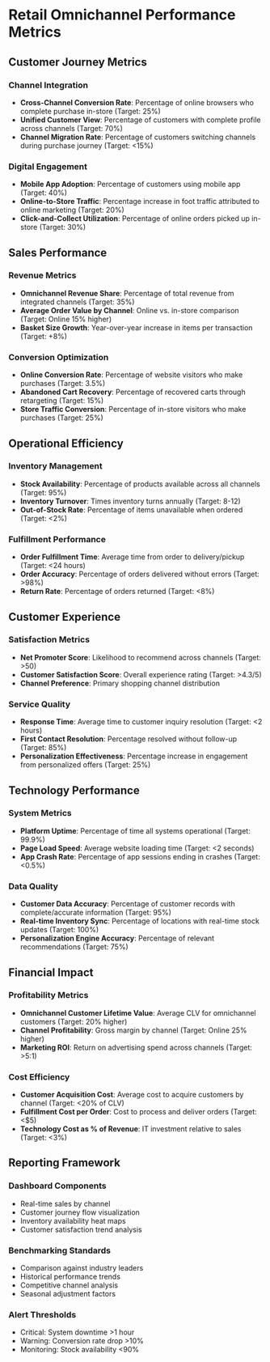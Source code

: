 # Retail Omnichannel Performance Metrics

## Customer Journey Metrics

### Channel Integration
- **Cross-Channel Conversion Rate**: Percentage of online browsers who complete purchase in-store (Target: 25%)
- **Unified Customer View**: Percentage of customers with complete profile across channels (Target: 70%)
- **Channel Migration Rate**: Percentage of customers switching channels during purchase journey (Target: <15%)

### Digital Engagement
- **Mobile App Adoption**: Percentage of customers using mobile app (Target: 40%)
- **Online-to-Store Traffic**: Percentage increase in foot traffic attributed to online marketing (Target: 20%)
- **Click-and-Collect Utilization**: Percentage of online orders picked up in-store (Target: 30%)

## Sales Performance

### Revenue Metrics
- **Omnichannel Revenue Share**: Percentage of total revenue from integrated channels (Target: 35%)
- **Average Order Value by Channel**: Online vs. in-store comparison (Target: Online 15% higher)
- **Basket Size Growth**: Year-over-year increase in items per transaction (Target: +8%)

### Conversion Optimization
- **Online Conversion Rate**: Percentage of website visitors who make purchases (Target: 3.5%)
- **Abandoned Cart Recovery**: Percentage of recovered carts through retargeting (Target: 15%)
- **Store Traffic Conversion**: Percentage of in-store visitors who make purchases (Target: 25%)

## Operational Efficiency

### Inventory Management
- **Stock Availability**: Percentage of products available across all channels (Target: 95%)
- **Inventory Turnover**: Times inventory turns annually (Target: 8-12)
- **Out-of-Stock Rate**: Percentage of items unavailable when ordered (Target: <2%)

### Fulfillment Performance
- **Order Fulfillment Time**: Average time from order to delivery/pickup (Target: <24 hours)
- **Order Accuracy**: Percentage of orders delivered without errors (Target: >98%)
- **Return Rate**: Percentage of orders returned (Target: <8%)

## Customer Experience

### Satisfaction Metrics
- **Net Promoter Score**: Likelihood to recommend across channels (Target: >50)
- **Customer Satisfaction Score**: Overall experience rating (Target: >4.3/5)
- **Channel Preference**: Primary shopping channel distribution

### Service Quality
- **Response Time**: Average time to customer inquiry resolution (Target: <2 hours)
- **First Contact Resolution**: Percentage resolved without follow-up (Target: 85%)
- **Personalization Effectiveness**: Percentage increase in engagement from personalized offers (Target: 25%)

## Technology Performance

### System Metrics
- **Platform Uptime**: Percentage of time all systems operational (Target: 99.9%)
- **Page Load Speed**: Average website loading time (Target: <2 seconds)
- **App Crash Rate**: Percentage of app sessions ending in crashes (Target: <0.5%)

### Data Quality
- **Customer Data Accuracy**: Percentage of customer records with complete/accurate information (Target: 95%)
- **Real-time Inventory Sync**: Percentage of locations with real-time stock updates (Target: 100%)
- **Personalization Engine Accuracy**: Percentage of relevant recommendations (Target: 75%)

## Financial Impact

### Profitability Metrics
- **Omnichannel Customer Lifetime Value**: Average CLV for omnichannel customers (Target: 20% higher)
- **Channel Profitability**: Gross margin by channel (Target: Online 25% higher)
- **Marketing ROI**: Return on advertising spend across channels (Target: >5:1)

### Cost Efficiency
- **Customer Acquisition Cost**: Average cost to acquire customers by channel (Target: <20% of CLV)
- **Fulfillment Cost per Order**: Cost to process and deliver orders (Target: <$5)
- **Technology Cost as % of Revenue**: IT investment relative to sales (Target: <3%)

## Reporting Framework

### Dashboard Components
- Real-time sales by channel
- Customer journey flow visualization
- Inventory availability heat maps
- Customer satisfaction trend analysis

### Benchmarking Standards
- Comparison against industry leaders
- Historical performance trends
- Competitive channel analysis
- Seasonal adjustment factors

### Alert Thresholds
- Critical: System downtime >1 hour
- Warning: Conversion rate drop >10%
- Monitoring: Stock availability <90%
